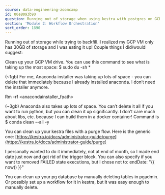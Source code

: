 ```yaml
---
course: data-engineering-zoomcamp
id: 00e8093b90
question: Running out of storage when using kestra with postgres on GCP VM
section: 'Module 2: Workflow Orchestration'
sort_order: 1890
---
```


Running out of storage while trying to backfill. I realized my GCP VM only has 30GB of storage and I was eating it up! Couple things I did/would suggest:

Clean up your GCP VM drive. You can use this command to see what is taking up the most space:  $ sudo du -sh *

(~1gb) For me, Anaconda installer was taking up lots of space - you can delete that immediately because I already installed anaconda. I don’t need the installer anymore.

Rm -rf  <anacondainstaller_fpath>

(~3gb) Anaconda also takes up lots of space. You can’t delete it all if you want to run python, but you can clean it up significantly. I don’t care much about libs, etc. because I can build them in a docker container! Command is $ conda clean --all -y

You can clean up your kestra files with a purge flow. Here is the generic one: [https://kestra.io/docs/administrator-guide/purge](https://kestra.io/docs/administrator-guide/purge)

I personally wanted to do it immediately, not at end of month, so I made end date just now and got rid of the trigger block. You can also specify if you want to removed FAILED state executions, but I chose not to: endDate: "{{ now() }}"

You can clean up your pg database by manually deleting tables in pgadmin. Or possibly set up a workflow for it in kestra, but it was easy enough to manually delete.

